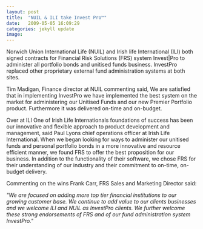 ```yaml
---
layout: post
title:  "NUIL & ILI take Invest Pro™"
date:   2009-05-05 16:09:29
categories: jekyll update
image: 
---
```


Norwich Union International Life (NUIL) and Irish life International (ILI) both signed contracts for Financial Risk Solutions (FRS) system Invest|Pro to administer all portfolio bonds and unitised funds business. InvestPro replaced other proprietary external fund administration systems at both sites.

Tim Madigan, Finance director at NUIL commenting said, We are satisfied that in implementing InvestPro we have implemented the best system on the market for administering our Unitised Funds and our new Premier Portfolio product. Furthermore it was delivered on-time and on-budget.

Over at ILI One of Irish Life Internationals foundations of success has been our innovative and flexible approach to product development and management, said Paul Lyons chief operations officer at Irish Life International. When we began looking for ways to administer our unitised funds and personal portfolio bonds in a more innovative and resource efficient manner, we found FRS to offer the best proposition for our business. In addition to the functionality of their software, we chose FRS for their understanding of our industry and their commitment to on-time, on-budget delivery.

Commenting on the wins Frank Carr, FRS Sales and Marketing Director said:

*"We are focused on adding more top tier financial institutions to our growing customer base. We continue to add value to our clients businesses and we welcome ILI and NUIL as InvestPro clients. We further welcome these strong endorsements of FRS and of our fund administration system InvestPro."*